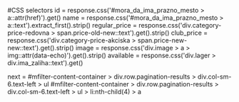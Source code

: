 #CSS selectors
id = response.css('#mora_da_ima_prazno_mesto > a::attr(href)').get()
name = response.css('#mora_da_ima_prazno_mesto > a::text').extract_first().strip()
regular_price =  response.css('div.category-price-redovna > span.price-old-new::text').get().strip()
club_price =  response.css('div.category-price-akciska > span.price-new-new::text').get().strip()
image = response.css('div.image > a > img::attr(data-echo)').get().strip()
available = response.css('div.lager > div.ima_zaliha::text').get()

next = #mfilter-content-container > div.row.pagination-results > div.col-sm-6.text-left > ul
#mfilter-content-container > div.row.pagination-results > div.col-sm-6.text-left > ul > li:nth-child(4) > a